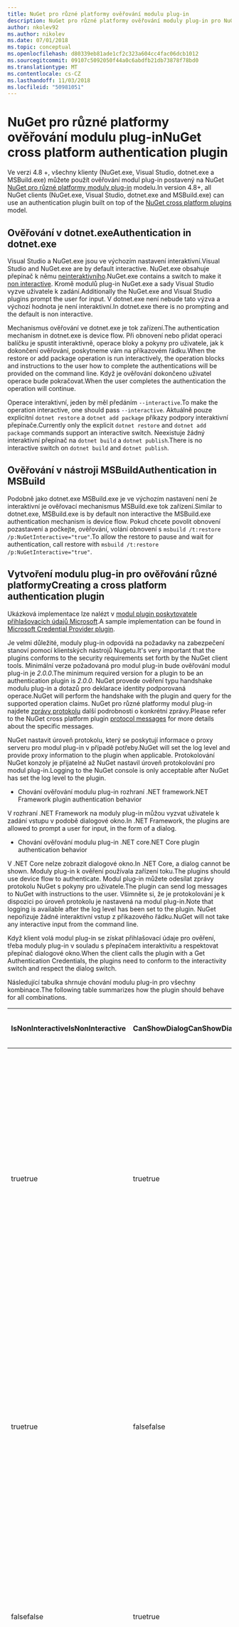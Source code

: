 ```yaml
---
title: NuGet pro různé platformy ověřování modulu plug-in
description: NuGet pro různé platformy ověřování moduly plug-in pro NuGet.exe, dotnet.exe, msbuild.exe a sady Visual Studio
author: nkolev92
ms.author: nikolev
ms.date: 07/01/2018
ms.topic: conceptual
ms.openlocfilehash: d80339eb81ade1cf2c323a604cc4fac06dcb1012
ms.sourcegitcommit: 09107c5092050f44a0c6abdfb21db73878f78bd0
ms.translationtype: MT
ms.contentlocale: cs-CZ
ms.lasthandoff: 11/03/2018
ms.locfileid: "50981051"
---
```

# <a name="nuget-cross-platform-authentication-plugin"></a><span data-ttu-id="63c32-103">NuGet pro různé platformy ověřování modulu plug-in</span><span class="sxs-lookup"><span data-stu-id="63c32-103">NuGet cross platform authentication plugin</span></span>

<span data-ttu-id="63c32-104">Ve verzi 4.8 +, všechny klienty (NuGet.exe, Visual Studio, dotnet.exe a MSBuild.exe) můžete použít ověřování modul plug-in postavený na NuGet [NuGet pro různé platformy moduly plug-in](NuGet-Cross-Platform-Plugins.md) modelu.</span><span class="sxs-lookup"><span data-stu-id="63c32-104">In version 4.8+, all NuGet clients (NuGet.exe, Visual Studio, dotnet.exe and MSBuild.exe) can use an authentication plugin built on top of the [NuGet cross platform plugins](NuGet-Cross-Platform-Plugins.md) model.</span></span>

## <a name="authentication-in-dotnetexe"></a><span data-ttu-id="63c32-105">Ověřování v dotnet.exe</span><span class="sxs-lookup"><span data-stu-id="63c32-105">Authentication in dotnet.exe</span></span>

<span data-ttu-id="63c32-106">Visual Studio a NuGet.exe jsou ve výchozím nastavení interaktivní.</span><span class="sxs-lookup"><span data-stu-id="63c32-106">Visual Studio and NuGet.exe are by default interactive.</span></span> <span data-ttu-id="63c32-107">NuGet.exe obsahuje přepínač k němu [neinteraktivního](../../tools/nuget-exe-CLI-Reference.md).</span><span class="sxs-lookup"><span data-stu-id="63c32-107">NuGet.exe contains a switch to make it [non interactive](../../tools/nuget-exe-CLI-Reference.md).</span></span>
<span data-ttu-id="63c32-108">Kromě modulů plug-in NuGet.exe a sady Visual Studio vyzve uživatele k zadání.</span><span class="sxs-lookup"><span data-stu-id="63c32-108">Additionally the NuGet.exe and Visual Studio plugins prompt the user for input.</span></span>
<span data-ttu-id="63c32-109">V dotnet.exe není nebude tato výzva a výchozí hodnota je není interaktivní.</span><span class="sxs-lookup"><span data-stu-id="63c32-109">In dotnet.exe there is no prompting and the default is non interactive.</span></span>

<span data-ttu-id="63c32-110">Mechanismus ověřování ve dotnet.exe je tok zařízení.</span><span class="sxs-lookup"><span data-stu-id="63c32-110">The authentication mechanism in dotnet.exe is device flow.</span></span> <span data-ttu-id="63c32-111">Při obnovení nebo přidat operaci balíčku je spustit interaktivně, operace bloky a pokyny pro uživatele, jak k dokončení ověřování, poskytneme vám na příkazovém řádku.</span><span class="sxs-lookup"><span data-stu-id="63c32-111">When the restore or add package operation is run interactively, the operation blocks and instructions to the user how to complete the authentications will be provided on the command line.</span></span>
<span data-ttu-id="63c32-112">Když je ověřování dokončeno uživatel operace bude pokračovat.</span><span class="sxs-lookup"><span data-stu-id="63c32-112">When the user completes the authentication the operation will continue.</span></span>

<span data-ttu-id="63c32-113">Operace interaktivní, jeden by měl předáním `--interactive`.</span><span class="sxs-lookup"><span data-stu-id="63c32-113">To make the operation interactive, one should pass `--interactive`.</span></span>
<span data-ttu-id="63c32-114">Aktuálně pouze explicitní `dotnet restore` a `dotnet add package` příkazy podpory interaktivní přepínače.</span><span class="sxs-lookup"><span data-stu-id="63c32-114">Currently only the explicit `dotnet restore` and `dotnet add package` commands support an interactive switch.</span></span>
<span data-ttu-id="63c32-115">Neexistuje žádný interaktivní přepínač na `dotnet build` a `dotnet publish`.</span><span class="sxs-lookup"><span data-stu-id="63c32-115">There is no interactive switch on `dotnet build` and `dotnet publish`.</span></span>

## <a name="authentication-in-msbuild"></a><span data-ttu-id="63c32-116">Ověřování v nástroji MSBuild</span><span class="sxs-lookup"><span data-stu-id="63c32-116">Authentication in MSBuild</span></span>

<span data-ttu-id="63c32-117">Podobně jako dotnet.exe MSBuild.exe je ve výchozím nastavení není že interaktivní je ověřovací mechanismus MSBuild.exe tok zařízení.</span><span class="sxs-lookup"><span data-stu-id="63c32-117">Similar to dotnet.exe, MSBuild.exe is by default non interactive the MSBuild.exe authentication mechanism is device flow.</span></span>
<span data-ttu-id="63c32-118">Pokud chcete povolit obnovení pozastavení a počkejte, ověřování, volání obnovení s `msbuild /t:restore /p:NuGetInteractive="true"`.</span><span class="sxs-lookup"><span data-stu-id="63c32-118">To allow the restore to pause and wait for authentication, call restore with `msbuild /t:restore /p:NuGetInteractive="true"`.</span></span>

## <a name="creating-a-cross-platform-authentication-plugin"></a><span data-ttu-id="63c32-119">Vytvoření modulu plug-in pro ověřování různé platformy</span><span class="sxs-lookup"><span data-stu-id="63c32-119">Creating a cross platform authentication plugin</span></span>

<span data-ttu-id="63c32-120">Ukázková implementace lze nalézt v [modul plugin poskytovatele přihlašovacích údajů Microsoft](https://github.com/Microsoft/artifacts-credprovider).</span><span class="sxs-lookup"><span data-stu-id="63c32-120">A sample implementation can be found in [Microsoft Credential Provider plugin](https://github.com/Microsoft/artifacts-credprovider).</span></span>

<span data-ttu-id="63c32-121">Je velmi důležité, moduly plug-in odpovídá na požadavky na zabezpečení stanoví pomocí klientských nástrojů Nugetu.</span><span class="sxs-lookup"><span data-stu-id="63c32-121">It's very important that the plugins conforms to the security requirements set forth by the NuGet client tools.</span></span>
<span data-ttu-id="63c32-122">Minimální verze požadovaná pro modul plug-in bude ověřování modul plug-in je *2.0.0*.</span><span class="sxs-lookup"><span data-stu-id="63c32-122">The minimum required version for a plugin to be an authentication plugin is *2.0.0*.</span></span>
<span data-ttu-id="63c32-123">NuGet provede ověření typu handshake modulu plug-in a dotazů pro deklarace identity podporovaná operace.</span><span class="sxs-lookup"><span data-stu-id="63c32-123">NuGet will perform the handshake with the plugin and query for the supported operation claims.</span></span>
<span data-ttu-id="63c32-124">NuGet pro různé platformy modul plug-in najdete [zprávy protokolu](NuGet-Cross-Platform-Plugins.md#protocol-messages-index) další podrobnosti o konkrétní zprávy.</span><span class="sxs-lookup"><span data-stu-id="63c32-124">Please refer to the NuGet cross platform plugin [protocol messages](NuGet-Cross-Platform-Plugins.md#protocol-messages-index) for more details about the specific messages.</span></span>

<span data-ttu-id="63c32-125">NuGet nastavit úroveň protokolu, který se poskytují informace o proxy serveru pro modul plug-in v případě potřeby.</span><span class="sxs-lookup"><span data-stu-id="63c32-125">NuGet will set the log level and provide proxy information to the plugin when applicable.</span></span>
<span data-ttu-id="63c32-126">Protokolování NuGet konzoly je přijatelné až NuGet nastavil úroveň protokolování pro modul plug-in.</span><span class="sxs-lookup"><span data-stu-id="63c32-126">Logging to the NuGet console is only acceptable after NuGet has set the log level to the plugin.</span></span>

- <span data-ttu-id="63c32-127">Chování ověřování modulu plug-in rozhraní .NET framework</span><span class="sxs-lookup"><span data-stu-id="63c32-127">.NET Framework plugin authentication behavior</span></span>

<span data-ttu-id="63c32-128">V rozhraní .NET Framework na moduly plug-in můžou vyzvat uživatele k zadání vstupu v podobě dialogové okno.</span><span class="sxs-lookup"><span data-stu-id="63c32-128">In .NET Framework, the plugins are allowed to prompt a user for input, in the form of a dialog.</span></span>

- <span data-ttu-id="63c32-129">Chování ověřování modulu plug-in .NET core</span><span class="sxs-lookup"><span data-stu-id="63c32-129">.NET Core plugin authentication behavior</span></span>

<span data-ttu-id="63c32-130">V .NET Core nelze zobrazit dialogové okno.</span><span class="sxs-lookup"><span data-stu-id="63c32-130">In .NET Core, a dialog cannot be shown.</span></span> <span data-ttu-id="63c32-131">Moduly plug-in k ověření používala zařízení toku.</span><span class="sxs-lookup"><span data-stu-id="63c32-131">The plugins should use device flow to authenticate.</span></span>
<span data-ttu-id="63c32-132">Modul plug-in můžete odesílat zprávy protokolu NuGet s pokyny pro uživatele.</span><span class="sxs-lookup"><span data-stu-id="63c32-132">The plugin can send log messages to NuGet with instructions to the user.</span></span>
<span data-ttu-id="63c32-133">Všimněte si, že je protokolování je k dispozici po úroveň protokolu je nastavená na modul plug-in.</span><span class="sxs-lookup"><span data-stu-id="63c32-133">Note that logging is available after the log level has been set to the plugin.</span></span>
<span data-ttu-id="63c32-134">NuGet nepořizuje žádné interaktivní vstup z příkazového řádku.</span><span class="sxs-lookup"><span data-stu-id="63c32-134">NuGet will not take any interactive input from the command line.</span></span>

<span data-ttu-id="63c32-135">Když klient volá modul plug-in se získat přihlašovací údaje pro ověření, třeba moduly plug-in v souladu s přepínačem interaktivitu a respektovat přepínač dialogové okno.</span><span class="sxs-lookup"><span data-stu-id="63c32-135">When the client calls the plugin with a Get Authentication Credentials, the plugins need to conform to the interactivity switch and respect the dialog switch.</span></span> 

<span data-ttu-id="63c32-136">Následující tabulka shrnuje chování modulu plug-in pro všechny kombinace.</span><span class="sxs-lookup"><span data-stu-id="63c32-136">The following table summarizes how the plugin should behave for all combinations.</span></span>

| <span data-ttu-id="63c32-137">IsNonInteractive</span><span class="sxs-lookup"><span data-stu-id="63c32-137">IsNonInteractive</span></span> | <span data-ttu-id="63c32-138">CanShowDialog</span><span class="sxs-lookup"><span data-stu-id="63c32-138">CanShowDialog</span></span> | <span data-ttu-id="63c32-139">Chování modulu plug-in</span><span class="sxs-lookup"><span data-stu-id="63c32-139">Plugin behavior</span></span> |
| ---------------- | ------------- | --------------- |
| <span data-ttu-id="63c32-140">true</span><span class="sxs-lookup"><span data-stu-id="63c32-140">true</span></span> | <span data-ttu-id="63c32-141">true</span><span class="sxs-lookup"><span data-stu-id="63c32-141">true</span></span> | <span data-ttu-id="63c32-142">Přepínač IsNonInteractive má přednost před přepínačem dialogového okna.</span><span class="sxs-lookup"><span data-stu-id="63c32-142">The IsNonInteractive switch takes precedence over the dialog switch.</span></span> <span data-ttu-id="63c32-143">Modul plug-in není povoleno vyvolat přes pop dialogové okno.</span><span class="sxs-lookup"><span data-stu-id="63c32-143">The plugin is not allowed to pop a dialog.</span></span> <span data-ttu-id="63c32-144">Tato kombinace platí pouze pro moduly plug-in rozhraní .NET Framework</span><span class="sxs-lookup"><span data-stu-id="63c32-144">This combination is only valid for .NET Framework plugins</span></span> |
| <span data-ttu-id="63c32-145">true</span><span class="sxs-lookup"><span data-stu-id="63c32-145">true</span></span> | <span data-ttu-id="63c32-146">false</span><span class="sxs-lookup"><span data-stu-id="63c32-146">false</span></span> | <span data-ttu-id="63c32-147">Přepínač IsNonInteractive má přednost před přepínačem dialogového okna.</span><span class="sxs-lookup"><span data-stu-id="63c32-147">The IsNonInteractive switch takes precedence over the dialog switch.</span></span> <span data-ttu-id="63c32-148">Modul plug-in není povolené blokování.</span><span class="sxs-lookup"><span data-stu-id="63c32-148">The plugin is not allowed to block.</span></span> <span data-ttu-id="63c32-149">Tato kombinace platí pouze pro moduly plug-in .NET Core</span><span class="sxs-lookup"><span data-stu-id="63c32-149">This combination is only valid for .NET Core plugins</span></span> |
| <span data-ttu-id="63c32-150">false</span><span class="sxs-lookup"><span data-stu-id="63c32-150">false</span></span> | <span data-ttu-id="63c32-151">true</span><span class="sxs-lookup"><span data-stu-id="63c32-151">true</span></span> | <span data-ttu-id="63c32-152">Modul plug-in by se zobrazit dialogové okno.</span><span class="sxs-lookup"><span data-stu-id="63c32-152">The plugin should show a dialog.</span></span> <span data-ttu-id="63c32-153">Tato kombinace platí pouze pro moduly plug-in rozhraní .NET Framework</span><span class="sxs-lookup"><span data-stu-id="63c32-153">This combination is only valid for .NET Framework plugins</span></span> |
| <span data-ttu-id="63c32-154">false</span><span class="sxs-lookup"><span data-stu-id="63c32-154">false</span></span> | <span data-ttu-id="63c32-155">false</span><span class="sxs-lookup"><span data-stu-id="63c32-155">false</span></span> | <span data-ttu-id="63c32-156">Modul plug-in byste/může nezobrazovat dialogové okno.</span><span class="sxs-lookup"><span data-stu-id="63c32-156">The plugin should/can not show a dialog.</span></span> <span data-ttu-id="63c32-157">Modul plug-in byste tok zařízení používají k ověření protokolováním zprávu instrukce prostřednictvím protokolovacího nástroje.</span><span class="sxs-lookup"><span data-stu-id="63c32-157">The plugin should use device flow to authenticate by logging an instruction message via the logger.</span></span> <span data-ttu-id="63c32-158">Tato kombinace platí pouze pro moduly plug-in .NET Core</span><span class="sxs-lookup"><span data-stu-id="63c32-158">This combination is only valid for .NET Core plugins</span></span> |

<span data-ttu-id="63c32-159">Před zápisem modul plug-in najdete následující specifika plánu.</span><span class="sxs-lookup"><span data-stu-id="63c32-159">Please refer to the following specs before writing a plugin.</span></span>

- [<span data-ttu-id="63c32-160">Modul plug-in stahování balíčku NuGet</span><span class="sxs-lookup"><span data-stu-id="63c32-160">NuGet Package Download Plugin</span></span>](https://github.com/NuGet/Home/wiki/NuGet-Package-Download-Plugin)
- [<span data-ttu-id="63c32-161">NuGet pro různé platformy ověřování modulu plug-in</span><span class="sxs-lookup"><span data-stu-id="63c32-161">NuGet cross plat authentication plugin</span></span>](https://github.com/NuGet/Home/wiki/NuGet-cross-plat-authentication-plugin)
